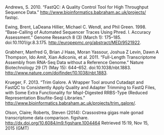 Andrews, S. 2010. “FastQC: A Quality Control Tool for High Throughput Sequence Data.” http://www.bioinformatics.babraham.ac.uk/projects/ fastqc.

Ewing, Brent, LaDeana Hillier, Michael C. Wendl, and Phil Green. 1998. “Base-Calling of Automated Sequencer Traces Using Phred. I. Accuracy Assessment.” Genome Research 8 (3) (March 1): 175–185. doi:10.1101/gr.8.3.175. http://europepmc.org/abstract/MED/9521922.

Grabherr, Manfred G, Brian J Haas, Moran Yassour, Joshua Z Levin, Dawn A Thompson, Ido Amit, Xian Adiconis, et al. 2011. “Full-Length Transcriptome Assembly from RNA-Seq Data without a Reference Genome.” Nature Biotechnology 29 (7) (May 15): 644–652. doi:10.1038/nbt.1883. http://www.nature.com/doifinder/10.1038/nbt.1883.

Krueger, F. 2013. “Trim Galore. A Wrapper Tool around Cutadapt and FastQC to Consistently Apply Quality and Adapter Trimming to FastQ Files, with Some Extra Functionality for MspI-Digested RRBS-Type (Reduced Representation Bisufite-Seq) Libraries.” http://www.bioinformatics.babraham.ac.uk/projects/trim_galore/.


Olson, Claire; Roberts, Steven (2014): Crassostrea gigas male gonad transcriptome data comparison. figshare.
http://dx.doi.org/10.6084/m9.figshare.1004464
Retrieved 15:19, Nov 15, 2015 (GMT)
